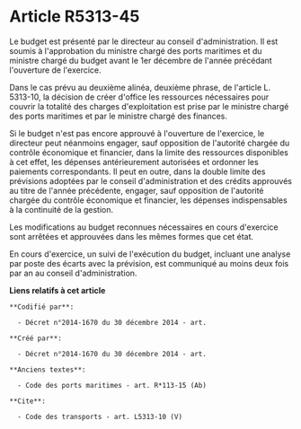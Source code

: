 # Article R5313-45

Le budget est présenté par le directeur au conseil d'administration. Il est soumis à l'approbation du ministre chargé des
ports maritimes et du ministre chargé du budget avant le 1er décembre de l'année précédant l'ouverture de l'exercice. 

Dans le cas prévu au deuxième alinéa, deuxième phrase, de l'article L. 5313-10, la décision de créer d'office les ressources
nécessaires pour couvrir la totalité des charges d'exploitation est prise par le ministre chargé des ports maritimes et par
le ministre chargé des finances. 

Si le budget n'est pas encore approuvé à l'ouverture de l'exercice, le directeur peut néanmoins engager, sauf opposition de
l'autorité chargée du contrôle économique et financier, dans la limite des ressources disponibles à cet effet, les dépenses
antérieurement autorisées et ordonner les paiements correspondants. Il peut en outre, dans la double limite des prévisions
adoptées par le conseil d'administration et des crédits approuvés au titre de l'année précédente, engager, sauf opposition de
l'autorité chargée du contrôle économique et financier, les dépenses indispensables à la continuité de la gestion. 

Les modifications au budget reconnues nécessaires en cours d'exercice sont arrêtées et approuvées dans les mêmes formes que
cet état. 

En cours d'exercice, un suivi de l'exécution du budget, incluant une analyse par poste des écarts avec la prévision, est
communiqué au moins deux fois par an au conseil d'administration.

**Liens relatifs à cet article**

	**Codifié par**:

	  - Décret n°2014-1670 du 30 décembre 2014 - art.

	**Créé par**:

	  - Décret n°2014-1670 du 30 décembre 2014 - art.

	**Anciens textes**:

	  - Code des ports maritimes - art. R*113-15 (Ab)

	**Cite**:

	  - Code des transports - art. L5313-10 (V)
